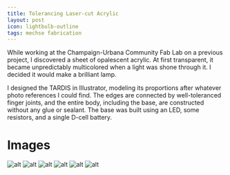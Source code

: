 ```yaml
---
title: Tolerancing Laser-cut Acrylic
layout: post
icon: lightbulb-outline
tags: mechse fabrication
---
```


While working at the Champaign-Urbana Community Fab Lab on a previous project, I discovered a sheet of opalescent acrylic. At first transparent, it became unpredictably multicolored when a light was shone through it. I decided it would make a brilliant lamp.

I designed the TARDIS in Illustrator, modeling its proportions after whatever photo references I could find. The edges are connected by well-toleranced finger joints, and the entire body, including the base, are constructed without any glue or sealant. The base was built using an LED, some resistors, and a single D-cell battery.

# Images

![alt](http://40.media.tumblr.com/ce70d08a00b7f48e17e6457ab99af561/tumblr_mxars2WKoT1t5d2z2o7_1280.jpg)
![alt](http://40.media.tumblr.com/d2ddc46816df288a143968ce8d276a08/tumblr_mxars2WKoT1t5d2z2o5_1280.jpg)
![alt](http://40.media.tumblr.com/4c11c24a64d2673b365df3ea34323cf3/tumblr_mxars2WKoT1t5d2z2o1_1280.jpg)
![alt](http://36.media.tumblr.com/a0dda2e560ed9043f8fa19bcc29b5daa/tumblr_mxars2WKoT1t5d2z2o3_1280.jpg)
![alt](http://40.media.tumblr.com/6ab56b8caddda3b40376db93bb7b0431/tumblr_mxars2WKoT1t5d2z2o4_1280.jpg)
![alt](http://36.media.tumblr.com/1a07a674e07c5839ee90ab163adf8f43/tumblr_mxars2WKoT1t5d2z2o2_1280.jpg)
